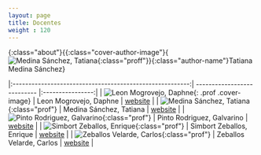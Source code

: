 ```yaml
---
layout: page
title: Docentes
weight : 120
---
```


<style>
    .prof{
      margin: 0 0 40px;
      text-align: center;
    }

    .prof .cover-image{
      width: 100px;
      height: 100px;
      margin: 0 auto 10px;
      -webkit-border-radius: 100%;
              border-radius: 100%;
      overflow: hidden;
      background-color: #333030;
    }
    
    .prof{
      width: 10px;
      height: 100px;
      -webkit-border-radius: 50%;
              border-radius: 50%;
      -webkit-transition: -webkit-transform 0.35s;
      transition: -webkit-transform 0.35s;
      -o-transition: transform 0.35s;
      transition: transform 0.35s;
      transition: transform 0.35s, -webkit-transform 0.35s;
    }
    
    .prof:hover {
      -webkit-transform: scale3d(0.9, 0.9, 1);
              transform: scale3d(0.9, 0.9, 1);
    }

 .about {
   margin: 0 0 40px;
   text-align: center;
 }
 
 .about .cover-author-image {
   width: 100px;
   height: 100px;
   margin: 0 auto 10px;
   -webkit-border-radius: 100%;
           border-radius: 100%;
   overflow: hidden;
   background-color: #333030;
 }
 
 .about .proff {
   width: 100%;
   height: 100%;
   -webkit-border-radius: 50%;
           border-radius: 50%;
   -webkit-transition: -webkit-transform 0.35s;
   transition: -webkit-transform 0.35s;
   -o-transition: transform 0.35s;
   transition: transform 0.35s;
   transition: transform 0.35s, -webkit-transform 0.35s;
 }
 
 .about .proff:hover {
   -webkit-transform: scale3d(0.9, 0.9, 1);
           transform: scale3d(0.9, 0.9, 1);
 }
 
 .about .author-name {
   font-family: 'PT Serif', serif;
   margin: 0 0 10px;
   position: relative;
   padding-bottom: 15px;
   font-size: 16px;
   text-transform: uppercase;
   color: #333030;
}
 .about .author-name::after {
   content: "";
   position: absolute;
   left: 50%;
   -webkit-transform: translateX(-50%);
       -ms-transform: translateX(-50%);
           transform: translateX(-50%);
   bottom: 0;
   display: block;
   width: 7px;
   height: 7px;
   -webkit-border-radius: 100%;
           border-radius: 100%;
   background-color: #515151;
 }

</style>

{:class="about"}{{:class="cover-author-image"}{![Medina Sánchez, Tatiana]({{site.baseurl}}/assets/img/professors/Tatiana-Medina-Sanchez.jpg){:class="proff"}}{:class="author-name"}Tatiana Medina Sánchez}

|:--------------------------------------------------------:| --------------------------- |:----------------:|
| ![Leon Mogrovejo, Daphne]({{site.baseurl}}/assets/img/professors/Daphne-Leon-Mogrovejo.jpg){: .prof .cover-image}                   |  Leon Mogrovejo, Daphne      |  [website][web1] |
| ![Medina Sánchez, Tatiana]({{site.baseurl}}/assets/img/professors/Tatiana-Medina-Sanchez.jpg){:class="prof"}       | Medina Sánchez, Tatiana     |  [website][web2] |
| ![Pinto Rodriguez, Galvarino]({{site.baseurl}}/assets/img/professors/Galvarino-Pinto-Rodriguez.jpg){:class="prof"} | Pinto Rodriguez, Galvarino  |  [website][web3] |
| ![Simbort Zeballos, Enrique]({{site.baseurl}}/assets/img/professors/Enrique-Simbort-Zeballos.jpg){:class="prof"}   | Simbort Zeballos, Enrique   |  [website][web4] |
| ![Zeballos Velarde, Carlos]({{site.baseurl}}/assets/img/professors/Carlos-Zeballos-Velarde.jpg){:class="prof"}      | Zeballos Velarde, Carlos    |  [website][web5] |



[web1]: https://ucsp-civil.github.io/Daphne-Leon-Mogrovejo/
[web2]: https://ucsp-civil.github.io/Tatiana-Medina-Sanchez/
[web3]: https://ucsp-civil.github.io/Galvarino-Pinto-Rodriguez/
[web4]: https://ucsp-civil.github.io/Enrique-Simbort-Zeballos/
[web5]: https://ucsp-civil.github.io/Carlos-Zeballos-Velarde/
